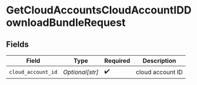 # GetCloudAccountsCloudAccountIDDownloadBundleRequest


## Fields

| Field              | Type               | Required           | Description        |
| ------------------ | ------------------ | ------------------ | ------------------ |
| `cloud_account_id` | *Optional[str]*    | :heavy_check_mark: | cloud account ID   |